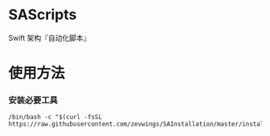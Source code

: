 # SAScripts
Swift 架构『自动化脚本』

# 使用方法

### 安装必要工具

```
/bin/bash -c "$(curl -fsSL https://raw.githubusercontent.com/zevwings/SAInstallation/master/install.sh)"
```
